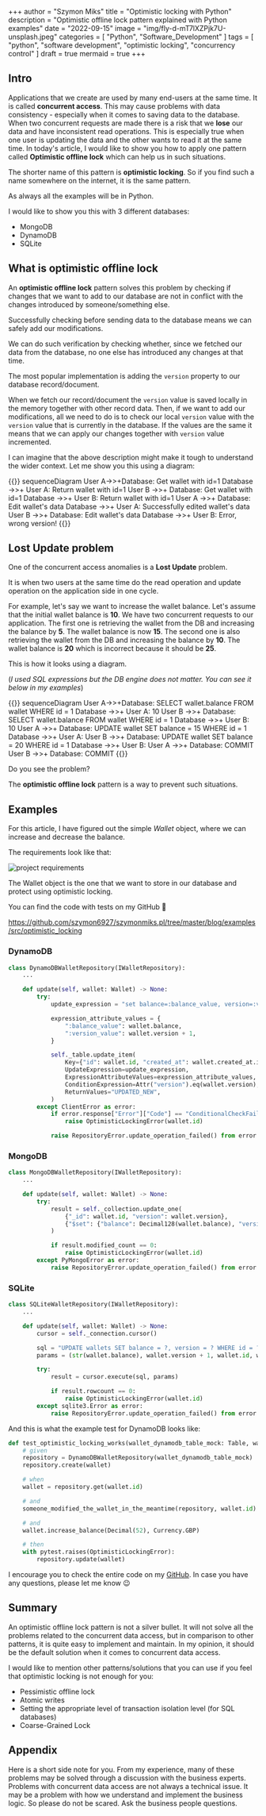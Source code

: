 +++
author = "Szymon Miks"
title = "Optimistic locking with Python"
description = "Optimistic offline lock pattern explained with Python examples"
date = "2022-09-15"
image = "img/fly-d-mT7lXZPjk7U-unsplash.jpeg"
categories = [
     "Python", "Software_Development"
]
tags = [
    "python", "software development", "optimistic locking", "concurrency control"
]
draft = true
mermaid = true
+++

## Intro

Applications that we create are used by many end-users at the same time. It is called **concurrent access**.
This may cause problems with data consistency - especially when it comes to saving data to the database.
When two concurrent requests are made there is a risk that we **lose** our data and have inconsistent read operations.
This is especially true when one user is updating the data and the other wants to read it at the same time.
In today's article, I would like to show you how to apply one pattern called **Optimistic offline lock** which
can help us in such situations.

The shorter name of this pattern is **optimistic locking**. So if you find such a name somewhere on the internet, it is the same pattern.

As always all the examples will be in Python.

I would like to show you this with 3 different databases:
- MongoDB
- DynamoDB
- SQLite

## What is optimistic offline lock

An **optimistic offline lock** pattern solves this problem by checking if changes that we want to add to our database are not in conflict with the changes introduced by someone/something else.

Successfully checking before sending data to the database means we can safely add our modifications.

We can do such verification by checking whether, since we fetched our data from the database, no one else has introduced any changes at that time.

The most popular implementation is adding the `version` property to our database record/document.

When we fetch our record/document the `version` value is saved locally in the memory together with other record data.
Then, if we want to add our modifications, all we need to do is to check our local `version` value with the `version` value that is currently in the database.
If the values are the same it means that we can apply our changes together with `version` value incremented.

I can imagine that the above description might make it tough to understand the wider context. Let me show you this using a diagram:

{{<mermaid>}}
sequenceDiagram
    User A->>+Database: Get wallet with id=1
    Database ->>+ User A: Return wallet with id=1
    User B ->>+ Database: Get wallet with id=1
    Database ->>+ User B: Return wallet with id=1
    User A ->>+ Database: Edit wallet's data
    Database ->>+ User A:  Successfully edited wallet's data
    User B ->>+ Database: Edit wallet's data
    Database ->>+ User B: Error, wrong version!
{{</mermaid>}}


## Lost Update problem

One of the concurrent access anomalies is a **Lost Update** problem.

It is when two users at the same time do the read operation and update operation on the application side in one cycle.

For example, let's say we want to increase the wallet balance. Let's assume that the initial wallet balance is **10**.
We have two concurrent requests to our application.
The first one is retrieving the wallet from the DB and increasing the balance by **5**. The wallet balance is now **15**.
The second one is also retrieving the wallet from the DB and increasing the balance by **10**. The wallet balance is **20** which
is incorrect because it should be **25**.

This is how it looks using a diagram.

(*I used SQL expressions but the DB engine does not matter. You can see it below in my examples*)

{{<mermaid>}}
sequenceDiagram
    User A->>+Database: SELECT wallet.balance FROM wallet WHERE id = 1
    Database ->>+ User A: 10
    User B ->>+ Database: SELECT wallet.balance FROM wallet WHERE id = 1
    Database ->>+ User B: 10
    User A ->>+ Database: UPDATE wallet SET balance = 15 WHERE id = 1
    Database ->>+ User A: 
    User B ->>+ Database: UPDATE wallet SET balance = 20 WHERE id = 1
    Database ->>+ User B: 
    User A ->>+ Database: COMMIT
    User B ->>+ Database: COMMIT
{{</mermaid>}}

Do you see the problem?

The **optimistic offline lock** pattern is a way to prevent such situations.

## Examples

For this article, I have figured out the simple *Wallet* object, where we can increase and decrease the balance.

The requirements look like that:

![project requirements](img/project_requirements.png)

The Wallet object is the one that we want to store in our database and protect using optimistic locking.

You can find the code with tests on my GitHub :rocket:

https://github.com/szymon6927/szymonmiks.pl/tree/master/blog/examples/src/optimistic_locking

### DynamoDB
```python
class DynamoDBWalletRepository(IWalletRepository):
    ...

    def update(self, wallet: Wallet) -> None:
        try:
            update_expression = "set balance=:balance_value, version=:version_value"

            expression_attribute_values = {
                ":balance_value": wallet.balance,
                ":version_value": wallet.version + 1,
            }

            self._table.update_item(
                Key={"id": wallet.id, "created_at": wallet.created_at.isoformat()},
                UpdateExpression=update_expression,
                ExpressionAttributeValues=expression_attribute_values,  # type: ignore
                ConditionExpression=Attr("version").eq(wallet.version),
                ReturnValues="UPDATED_NEW",
            )
        except ClientError as error:
            if error.response["Error"]["Code"] == "ConditionalCheckFailedException":
                raise OptimisticLockingError(wallet.id)

            raise RepositoryError.update_operation_failed() from error

```

### MongoDB
```python
class MongoDBWalletRepository(IWalletRepository):
    ...

    def update(self, wallet: Wallet) -> None:
        try:
            result = self._collection.update_one(
                {"_id": wallet.id, "version": wallet.version},
                {"$set": {"balance": Decimal128(wallet.balance), "version": wallet.version + 1}},
            )

            if result.modified_count == 0:
                raise OptimisticLockingError(wallet.id)
        except PyMongoError as error:
            raise RepositoryError.update_operation_failed() from error

```

### SQLite
```python
class SQLiteWalletRepository(IWalletRepository):
    ...

    def update(self, wallet: Wallet) -> None:
        cursor = self._connection.cursor()

        sql = "UPDATE wallets SET balance = ?, version = ? WHERE id = ? AND version = ?"
        params = (str(wallet.balance), wallet.version + 1, wallet.id, wallet.version)

        try:
            result = cursor.execute(sql, params)

            if result.rowcount == 0:
                raise OptimisticLockingError(wallet.id)
        except sqlite3.Error as error:
            raise RepositoryError.update_operation_failed() from error

```

And this is what the example test for DynamoDB looks like:

```python
def test_optimistic_locking_works(wallet_dynamodb_table_mock: Table, wallet: Wallet) -> None:
    # given
    repository = DynamoDBWalletRepository(wallet_dynamodb_table_mock)
    repository.create(wallet)

    # when
    wallet = repository.get(wallet.id)

    # and
    someone_modified_the_wallet_in_the_meantime(repository, wallet.id)

    # and
    wallet.increase_balance(Decimal(52), Currency.GBP)

    # then
    with pytest.raises(OptimisticLockingError):
        repository.update(wallet)
```

I encourage you to check the entire code on my [GitHub](https://github.com/szymon6927/szymonmiks.pl/tree/master/blog/examples/src/optimistic_locking).
In case you have any questions, please let me know :wink:

## Summary

An optimistic offline lock pattern is not a silver bullet.
It will not solve all the problems related to the concurrent data access, 
but in comparison to other patterns, it is quite easy to implement and maintain.
In my opinion, it should be the default solution when it comes to concurrent data access.

I would like to mention other patterns/solutions that you can use if you feel that optimistic locking is not enough for you:
- Pessimistic offline lock
- Atomic writes
- Setting the appropriate level of transaction isolation level (for SQL databases)
- Coarse-Grained Lock


## Appendix

Here is a short side note for you.
From my experience, many of these problems may be solved through a discussion with the business experts.
Problems with concurrent data access are not always a technical issue.
It may be a problem with how we understand and implement the business logic.
So please do not be scared.
Ask the business people questions.
